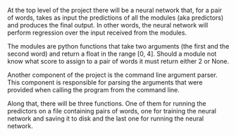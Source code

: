 At the top level of the project there will be a neural
network that, for a pair of words, takes as input the 
predictions of all the modules (aka predictors) and
produces the final output. In other words, the neural
network will perform regression over the input received
from the modules.

The modules are python functions that take two arguments 
(the first and the second word) and return a float in 
the range [0, 4]. Should a module not know what score to
assign to a pair of words it must return either 2 or
None.

Another component of the project is the command line
argument parser. This component is responsible for
parsing the arguments that were provided when calling
the program from the command line.

Along that, there will be three functions. One of them
for running the predictors on a file containing pairs
of words, one for training the neural network and saving
it to disk and the last one for running the neural
network.
